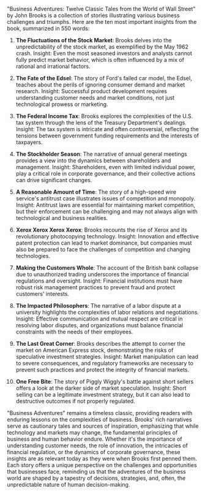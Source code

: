 "Business Adventures: Twelve Classic Tales from the World of Wall Street" by John Brooks is a collection of stories illustrating various business challenges and triumphs. Here are the ten most important insights from the book, summarized in 550 words:

1. **The Fluctuations of the Stock Market**:
Brooks delves into the unpredictability of the stock market, as exemplified by the May 1962 crash. Insight: Even the most seasoned investors and analysts cannot fully predict market behavior, which is often influenced by a mix of rational and irrational factors.

2. **The Fate of the Edsel**:
The story of Ford's failed car model, the Edsel, teaches about the perils of ignoring consumer demand and market research. Insight: Successful product development requires understanding customer needs and market conditions, not just technological prowess or marketing.

3. **The Federal Income Tax**:
Brooks explores the complexities of the U.S. tax system through the lens of the Treasury Department's dealings. Insight: The tax system is intricate and often controversial, reflecting the tensions between government funding requirements and the interests of taxpayers.

4. **The Stockholder Season**:
The narrative of annual general meetings provides a view into the dynamics between shareholders and management. Insight: Shareholders, even with limited individual power, play a critical role in corporate governance, and their collective actions can drive significant changes.

5. **A Reasonable Amount of Time**:
The story of a high-speed wire service's antitrust case illustrates issues of competition and monopoly. Insight: Antitrust laws are essential for maintaining market competition, but their enforcement can be challenging and may not always align with technological and business realities.

6. **Xerox Xerox Xerox Xerox**:
Brooks recounts the rise of Xerox and its revolutionary photocopying technology. Insight: Innovation and effective patent protection can lead to market dominance, but companies must also be prepared to face the challenges of competition and changing technologies.

7. **Making the Customers Whole**:
The account of the British bank collapse due to unauthorized trading underscores the importance of financial regulations and oversight. Insight: Financial institutions must have robust risk management practices to prevent fraud and protect customers' interests.

8. **The Impacted Philosophers**:
The narrative of a labor dispute at a university highlights the complexities of labor relations and negotiations. Insight: Effective communication and mutual respect are critical in resolving labor disputes, and organizations must balance financial constraints with the needs of their employees.

9. **The Last Great Corner**:
Brooks describes the attempt to corner the market on American Express stock, demonstrating the risks of speculative investment strategies. Insight: Market manipulation can lead to severe consequences, and regulatory frameworks are necessary to prevent such practices and protect the integrity of financial markets.

10. **One Free Bite**:
The story of Piggly Wiggly's battle against short sellers offers a look at the darker side of market speculation. Insight: Short selling can be a legitimate investment strategy, but it can also lead to destructive outcomes if not properly regulated.

"Business Adventures" remains a timeless classic, providing readers with enduring lessons on the complexities of business. Brooks' rich narratives serve as cautionary tales and sources of inspiration, emphasizing that while technology and markets may change, the fundamental principles of business and human behavior endure. Whether it's the importance of understanding customer needs, the role of innovation, the intricacies of financial regulation, or the dynamics of corporate governance, these insights are as relevant today as they were when Brooks first penned them. Each story offers a unique perspective on the challenges and opportunities that businesses face, reminding us that the adventures of the business world are shaped by a tapestry of decisions, strategies, and, often, the unpredictable nature of human decision-making.